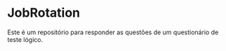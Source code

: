 # JobRotation

Este é um repositório para responder as questões de um questionário de teste lógico. 
